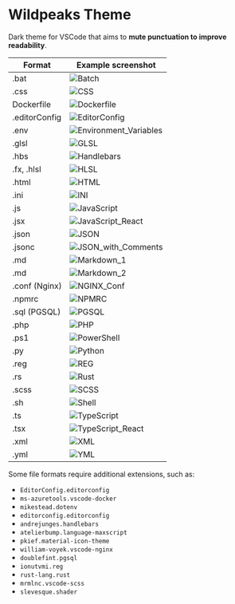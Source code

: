 # Wildpeaks Theme

Dark theme for VSCode that aims to **mute punctuation to improve readability**.

| Format  | Example screenshot |
| ------------- | ------------- |
| .bat  | ![Batch](screenshots/Batch.jpg) |
| .css  | ![CSS](screenshots/CSS.jpg) |
| Dockerfile  | ![Dockerfile](screenshots/Dockerfile.jpg) |
| .editorConfig  | ![EditorConfig](screenshots/EditorConfig.jpg) |
| .env  | ![Environment_Variables](screenshots/Environment_Variables.jpg) |
| .glsl  | ![GLSL](screenshots/GLSL.jpg) |
| .hbs  | ![Handlebars](screenshots/Handlebars.jpg) |
| .fx, .hlsl  | ![HLSL](screenshots/HLSL.jpg) |
| .html  | ![HTML](screenshots/HTML.jpg) |
| .ini  | ![INI](screenshots/INI.jpg) |
| .js  | ![JavaScript](screenshots/JavaScript.jpg) |
| .jsx  | ![JavaScript_React](screenshots/JavaScript_React.jpg) |
| .json  | ![JSON](screenshots/JSON.jpg) |
| .jsonc  | ![JSON_with_Comments](screenshots/JSON_with_Comments.jpg) |
| .md  | ![Markdown_1](screenshots/Markdown_1.jpg) |
| .md  | ![Markdown_2](screenshots/Markdown_2.jpg) |
| .conf (Nginx)  | ![NGINX_Conf](screenshots/NGINX_Conf.jpg) |
| .npmrc  | ![NPMRC](screenshots/NPMRC.jpg) |
| .sql (PGSQL)  | ![PGSQL](screenshots/PGSQL.jpg) |
| .php  | ![PHP](screenshots/PHP.jpg) |
| .ps1  | ![PowerShell](screenshots/PowerShell.jpg) |
| .py  | ![Python](screenshots/Python.jpg) |
| .reg  | ![REG](screenshots/REG.jpg) |
| .rs  | ![Rust](screenshots/Rust.jpg) |
| .scss  | ![SCSS](screenshots/SCSS.jpg) |
| .sh  | ![Shell](screenshots/Shell.jpg) |
| .ts  | ![TypeScript](screenshots/TypeScript.jpg) |
| .tsx  | ![TypeScript_React](screenshots/TypeScript_React.jpg) |
| .xml  | ![XML](screenshots/XML.jpg) |
| .yml  | ![YML](screenshots/YML.jpg) |

Some file formats require additional extensions, such as:
 - `EditorConfig.editorconfig`
 - `ms-azuretools.vscode-docker`
 - `mikestead.dotenv`
 - `editorconfig.editorconfig`
 - `andrejunges.handlebars`
 - `atelierbump.language-maxscript`
 - `pkief.material-icon-theme`
 - `william-voyek.vscode-nginx`
 - `doublefint.pgsql`
 - `ionutvmi.reg`
 - `rust-lang.rust`
 - `mrmlnc.vscode-scss`
 - `slevesque.shader`
